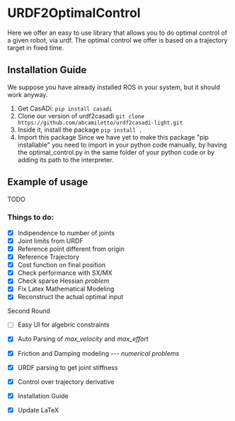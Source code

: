 # URDF2OptimalControl
Here we offer an easy to use library that allows you to do optimal control of a given robot, via urdf.
The optimal control we offer is based on a trajectory target in fixed time.

## Installation Guide
We suppose you have already installed ROS in your system, but it should work anyway.
1. Get CasADi: `pip install casadi`
2. Clone our version of urdf2casadi `git clone https://github.com/abcamiletto/urdf2casadi-light.git`
3. Inside it, install the package `pip install .`
4. Import this package
Since we have yet to make this package "pip installable" you need to import in your python code manually, by having the optimal_control.py in the same folder of your python code or by adding its path to the interpreter.

## Example of usage
TODO


### Things to do:

- [x] Indipendence to number of joints
- [x] Joint limits from URDF
- [x] Reference point different from origin
- [x] Reference Trajectory
- [x] Cost function on final position
- [x] Check performance with SX/MX
- [x] Check sparse Hessian *problem*
- [x] Fix Latex Mathematical Modeling
- [x] Reconstruct the actual optimal input

Second Round

- [ ] Easy UI for algebric constraints
- [x] Auto Parsing of *max_velocity* and *max_effort*
- [x] Friction and Damping modeling --- *numerical problems*
- [x] URDF parsing to get joint stiffness 
- [x] Control over trajectory derivative
- [x] Installation Guide
- [x] Update LaTeX

